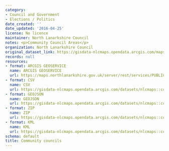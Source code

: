 ```yaml
---
category:
- Council and Government
- Elections / Politics
date_created: ''
date_updated: '2016-04-25'
license: No licence
maintainer: North Lanarkshire Council
notes: <p>Community Council Areas</p>
organization: North Lanarkshire Council
original_dataset_link: https://gisdata-nlcmaps.opendata.arcgis.com/maps/nlcmaps::community-councils-1
records: null
resources:
- format: ARCGIS GEOSERVICE
  name: ARCGIS GEOSERVICE
  url: https://maps.northlanarkshire.gov.uk/server/rest/services/PUBLIC/OPEN_DATA_LAYERS/FeatureServer/0
- format: CSV
  name: CSV
  url: https://gisdata-nlcmaps.opendata.arcgis.com/datasets/nlcmaps::community-councils-1.csv?outSR=%7B%22latestWkid%22%3A27700%2C%22wkid%22%3A27700%7D
- format: GEOJSON
  name: GEOJSON
  url: https://gisdata-nlcmaps.opendata.arcgis.com/datasets/nlcmaps::community-councils-1.geojson?outSR=%7B%22latestWkid%22%3A27700%2C%22wkid%22%3A27700%7D
- format: ZIP
  name: ZIP
  url: https://gisdata-nlcmaps.opendata.arcgis.com/datasets/nlcmaps::community-councils-1.zip?outSR=%7B%22latestWkid%22%3A27700%2C%22wkid%22%3A27700%7D
- format: KML
  name: KML
  url: https://gisdata-nlcmaps.opendata.arcgis.com/datasets/nlcmaps::community-councils-1.kml?outSR=%7B%22latestWkid%22%3A27700%2C%22wkid%22%3A27700%7D
schema: default
title: Community councils
---
```


